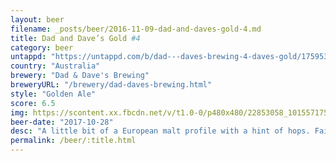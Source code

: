 ```yaml
---
layout: beer
filename: _posts/beer/2016-11-09-dad-and-daves-gold-4.md
title: Dad and Dave’s Gold #4
category: beer
untappd: "https://untappd.com/b/dad---daves-brewing-4-daves-gold/1759538"
country: "Australia"
brewery: "Dad & Dave's Brewing"
breweryURL: "/brewery/dad-daves-brewing.html"
style: "Golden Ale"
score: 6.5
img: https://scontent.xx.fbcdn.net/v/t1.0-0/p480x480/22853058_10155717516043745_4222111608533923664_n.jpg?_nc_cat=0&oh=1556685aa52b58936b072e278f3b4d4d&oe=5BB71CFB
beer-date: "2017-10-28"
desc: "A little bit of a European malt profile with a hint of hops. Fairly easy drinking but not too exciting"
permalink: /beer/:title.html
---
```

